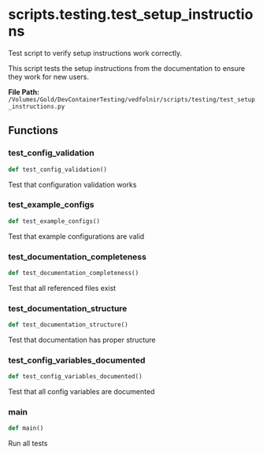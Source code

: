 # scripts.testing.test_setup_instructions

Test script to verify setup instructions work correctly.

This script tests the setup instructions from the documentation
to ensure they work for new users.

**File Path:** `/Volumes/Gold/DevContainerTesting/vedfolnir/scripts/testing/test_setup_instructions.py`

## Functions

### test_config_validation

```python
def test_config_validation()
```

Test that configuration validation works

### test_example_configs

```python
def test_example_configs()
```

Test that example configurations are valid

### test_documentation_completeness

```python
def test_documentation_completeness()
```

Test that all referenced files exist

### test_documentation_structure

```python
def test_documentation_structure()
```

Test that documentation has proper structure

### test_config_variables_documented

```python
def test_config_variables_documented()
```

Test that all config variables are documented

### main

```python
def main()
```

Run all tests

